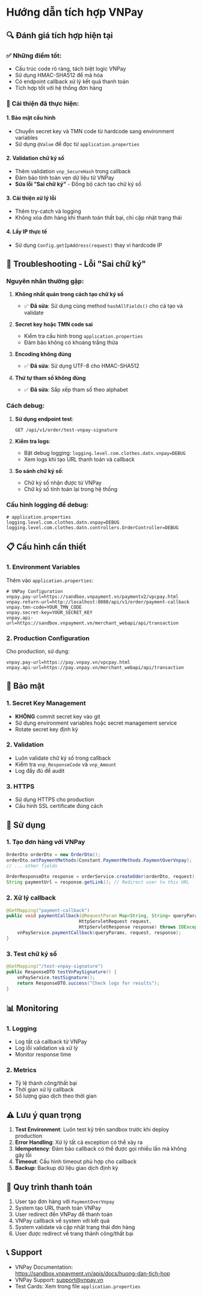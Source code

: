 # Hướng dẫn tích hợp VNPay

## 🔍 Đánh giá tích hợp hiện tại

### ✅ Những điểm tốt:
- Cấu trúc code rõ ràng, tách biệt logic VNPay
- Sử dụng HMAC-SHA512 để mã hóa
- Có endpoint callback xử lý kết quả thanh toán
- Tích hợp tốt với hệ thống đơn hàng

### 🔧 Cải thiện đã thực hiện:

#### 1. **Bảo mật cấu hình**
- Chuyển secret key và TMN code từ hardcode sang environment variables
- Sử dụng `@Value` để đọc từ `application.properties`

#### 2. **Validation chữ ký số**
- Thêm validation `vnp_SecureHash` trong callback
- Đảm bảo tính toàn vẹn dữ liệu từ VNPay
- **Sửa lỗi "Sai chữ ký"** - Đồng bộ cách tạo chữ ký số

#### 3. **Cải thiện xử lý lỗi**
- Thêm try-catch và logging
- Không xóa đơn hàng khi thanh toán thất bại, chỉ cập nhật trạng thái

#### 4. **Lấy IP thực tế**
- Sử dụng `Config.getIpAddress(request)` thay vì hardcode IP

## 🚨 Troubleshooting - Lỗi "Sai chữ ký"

### Nguyên nhân thường gặp:

1. **Không nhất quán trong cách tạo chữ ký số**
   - ✅ **Đã sửa**: Sử dụng cùng method `hashAllFields()` cho cả tạo và validate

2. **Secret key hoặc TMN code sai**
   - Kiểm tra cấu hình trong `application.properties`
   - Đảm bảo không có khoảng trắng thừa

3. **Encoding không đúng**
   - ✅ **Đã sửa**: Sử dụng UTF-8 cho HMAC-SHA512

4. **Thứ tự tham số không đúng**
   - ✅ **Đã sửa**: Sắp xếp tham số theo alphabet

### Cách debug:

1. **Sử dụng endpoint test**:
   ```
   GET /api/v1/order/test-vnpay-signature
   ```

2. **Kiểm tra logs**:
   - Bật debug logging: `logging.level.com.clothes.datn.vnpay=DEBUG`
   - Xem logs khi tạo URL thanh toán và callback

3. **So sánh chữ ký số**:
   - Chữ ký số nhận được từ VNPay
   - Chữ ký số tính toán lại trong hệ thống

### Cấu hình logging để debug:

```properties
# application.properties
logging.level.com.clothes.datn.vnpay=DEBUG
logging.level.com.clothes.datn.controllers.OrderController=DEBUG
```

## 📋 Cấu hình cần thiết

### 1. Environment Variables
Thêm vào `application.properties`:
```properties
# VNPay Configuration
vnpay.pay-url=https://sandbox.vnpayment.vn/paymentv2/vpcpay.html
vnpay.return-url=http://localhost:8080/api/v1/order/payment-callback
vnpay.tmn-code=YOUR_TMN_CODE
vnpay.secret-key=YOUR_SECRET_KEY
vnpay.api-url=https://sandbox.vnpayment.vn/merchant_webapi/api/transaction
```

### 2. Production Configuration
Cho production, sử dụng:
```properties
vnpay.pay-url=https://pay.vnpay.vn/vpcpay.html
vnpay.api-url=https://pay.vnpay.vn/merchant_webapi/api/transaction
```

## 🔐 Bảo mật

### 1. **Secret Key Management**
- **KHÔNG** commit secret key vào git
- Sử dụng environment variables hoặc secret management service
- Rotate secret key định kỳ

### 2. **Validation**
- Luôn validate chữ ký số trong callback
- Kiểm tra `vnp_ResponseCode` và `vnp_Amount`
- Log đầy đủ để audit

### 3. **HTTPS**
- Sử dụng HTTPS cho production
- Cấu hình SSL certificate đúng cách

## 🚀 Sử dụng

### 1. Tạo đơn hàng với VNPay
```java
OrderDto orderDto = new OrderDto();
orderDto.setPaymentMethods(Constant.PaymentMethods.PaymentOverVnpay);
// ... other fields

OrderResponseDto response = orderService.createOder(orderDto, request);
String paymentUrl = response.getLink(); // Redirect user to this URL
```

### 2. Xử lý callback
```java
@GetMapping("payment-callback")
public void paymentCallback(@RequestParam Map<String, String> queryParams, 
                           HttpServletRequest request,
                           HttpServletResponse response) throws IOException {
    vnPayService.paymentCallback(queryParams, request, response);
}
```

### 3. Test chữ ký số
```java
@GetMapping("/test-vnpay-signature")
public ResponseDTO testVnPaySignature() {
    vnPayService.testSignature();
    return ResponseDTO.success("Check logs for results");
}
```

## 📊 Monitoring

### 1. Logging
- Log tất cả callback từ VNPay
- Log lỗi validation và xử lý
- Monitor response time

### 2. Metrics
- Tỷ lệ thành công/thất bại
- Thời gian xử lý callback
- Số lượng giao dịch theo thời gian

## ⚠️ Lưu ý quan trọng

1. **Test Environment**: Luôn test kỹ trên sandbox trước khi deploy production
2. **Error Handling**: Xử lý tất cả exception có thể xảy ra
3. **Idempotency**: Đảm bảo callback có thể được gọi nhiều lần mà không gây lỗi
4. **Timeout**: Cấu hình timeout phù hợp cho callback
5. **Backup**: Backup dữ liệu giao dịch định kỳ

## 🔄 Quy trình thanh toán

1. User tạo đơn hàng với `PaymentOverVnpay`
2. System tạo URL thanh toán VNPay
3. User redirect đến VNPay để thanh toán
4. VNPay callback về system với kết quả
5. System validate và cập nhật trạng thái đơn hàng
6. User được redirect về trang thành công/thất bại

## 📞 Support

- VNPay Documentation: https://sandbox.vnpayment.vn/apis/docs/huong-dan-tich-hop
- VNPay Support: support@vnpay.vn
- Test Cards: Xem trong file `application.properties` 